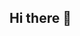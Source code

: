 ## Hi there 👋

<!--
🎧 **Beatmaker le jour, développeur la nuit** (ou l’inverse, qui sait ?)

Je m’appelle **aklaaX**, et je crée mes propres sons **et** mes propres plateformes.  
Pourquoi dépendre des autres quand on peut tout coder soi-même ?

🔥 De Python à Django, puis Next.js — j’ai tout appris **seul**, entre deux sessions FL Studio.

🎹 Je fais de la musique avec mon PC depuis des années… alors pourquoi ne pas en faire aussi du code ?  
C’est juste une autre façon de produire.

💡 J’ai compris une chose : dans ce game, que ce soit le son ou le code,  
**si tu ne construis pas toi-même, quelqu’un d’autre finira par te piquer ton idée.**

🎯 Mes applis sont faites **sur mesure**, pour les vrais créateurs.  
Pas de bullshit. Juste du concret.

🚀 Suis-moi si tu veux voir comment un beatmaker peut aussi devenir architecte de son propre monde digital.
**aklaaX/aklaaX** is a ✨ _special_ ✨ repository because its `README.md` (this file) appears on your GitHub profile.

Here are some ideas to get you started:

- 🔭 I’m currently working on ...
- 🌱 I’m currently learning ...
- 👯 I’m looking to collaborate on ...
- 🤔 I’m looking for help with ...
- 💬 Ask me about ...
- 📫 How to reach me: ...
- 😄 Pronouns: ...
- ⚡ Fun fact: ...
-->
